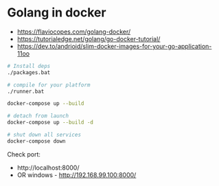 # Golang in docker

* https://flaviocopes.com/golang-docker/
* https://tutorialedge.net/golang/go-docker-tutorial/
* https://dev.to/andrioid/slim-docker-images-for-your-go-application-11oo


```sh
# Install deps
./packages.bat

# compile for your platform
./runner.bat
```

```sh
docker-compose up --build

# detach from launch
docker-compose up --build -d

# shut down all services
docker-compose down
```

Check port: 
* http://localhost:8000/ 
* OR windows - http://192.168.99.100:8000/